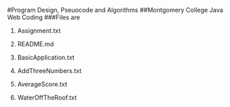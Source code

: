 #Program Design, Pseuocode and Algorithms
##Montgomery College Java Web Coding 
###Files are 
1. Assignment.txt

2. README.md

3. BasicApplication.txt

4. AddThreeNumbers.txt

5. AverageScore.txt

6.  WaterOffTheRoof.txt

 

